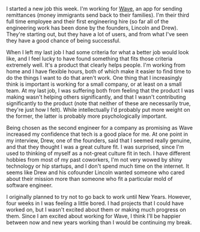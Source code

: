 I started a new job this week.  I'm working for [Wave](http://www.sendwave.com/), an app for sending remittances (money immigrants send back to their families).  I'm their third full time employee and their first engineering hire (so far all of the engineering work has been done by the founders, Lincoln and Drew).  They're starting out, but they have a lot of users, and from what I've seen they have a good chance of being successful.

When I left my last job I had some criteria for what a better job would look like, and I feel lucky to have found something that fits those criteria extremely well.  It's a product that clearly helps people.  I'm working from home and I have flexible hours, both of which make it easier to find time to do the things I want to do that aren't work.  One thing that I increasingly think is important is working for a small company, or at least on a small team.  At my last job, I was suffering both from feeling that the product I was making wasn't helping others significantly, and that I wasn't contributing significantly to the product (note that neither of these are necessarily true, they're just how I felt).  While intellectually I'd probably put more weight on the former, the latter is probably more psychologically important.

Being chosen as the second engineer for a company as promising as Wave increased my confidence that tech is a good place for me.  At one point in my interview, Drew, one of the founders, said that I seemed really genuine, and that they thought I was a great culture fit.  I was surprised, since I'm used to thinking of myself as a not-great culture fit in tech.  I have different hobbies from most of my past coworkers, I'm not very wowed by shiny technology or hip startups, and I don't spend much time on the internet.  It seems like Drew and his cofounder Lincoln wanted someone who cared about their mission more than someone who fit a particular mold of software engineer.

I originally planned to try not to go back to work until New Years.  However, four weeks in I was feeling a little bored.  I had projects that I could have worked on, but I wasn't excited about them or making much progress on them.  Since I am excited about working for Wave, I think I'll be happier between now and new years working than I would be continuing my break.